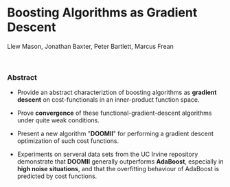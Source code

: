 # Boosting Algorithms as Gradient Descent

Llew Mason, Jonathan Baxter, Peter Bartlett, Marcus Frean

<br>

### Abstract

* Provide an abstract characteriztion of boosting algorithms as **gradient descent** on cost-functionals in an inner-product function space.

* Prove **convergence** of these functional-gradient-descent algorithms under quite weak conditions.

* Present a new algorithm "**DOOMⅡ**" for performing a gradient descent optimization of such cost functions.

* Experiments on serveral data sets from the UC Irvine repository demonstrate that **DOOMⅡ** generally outperforms **AdaBoost**, especially in **high noise situations**, and that the overfitting behaviour of AdaBoost is predicted by cost functions.
